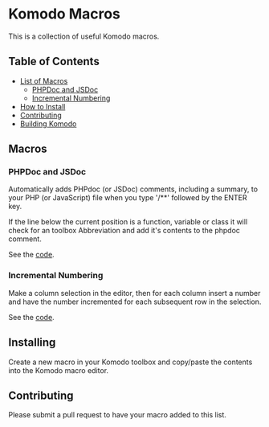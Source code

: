 # Komodo Macros

This is a collection of useful Komodo macros.

## Table of Contents

- [List of Macros](#macros)
    - [PHPDoc and JSDoc](#phpdoc-and-jsdoc)
    - [Incremental Numbering](#incremental-numbering)
- [How to Install](#installing)
- [Contributing](#contributing)
- [Building Komodo](#building-komodo)


## Macros

### PHPDoc and JSDoc

Automatically adds PHPdoc (or JSDoc) comments, including a summary, to your PHP
(or JavaScript) file when you type '/**' followed by the ENTER key.

If the line below the current position is a function, variable or class it will
check for an toolbox Abbreviation and add it's contents to the phpdoc comment.

See the [code](phpdoc_jsdoc_autocompletion.js).

### Incremental Numbering

Make a column selection in the editor, then for each column insert a number and
have the number incremented for each subsequent row in the selection.

See the [code](column_incremental_numbering.js).

## Installing

Create a new macro in your Komodo toolbox and copy/paste the contents into the
Komodo macro editor.

## Contributing

Please submit a pull request to have your macro added to this list.
